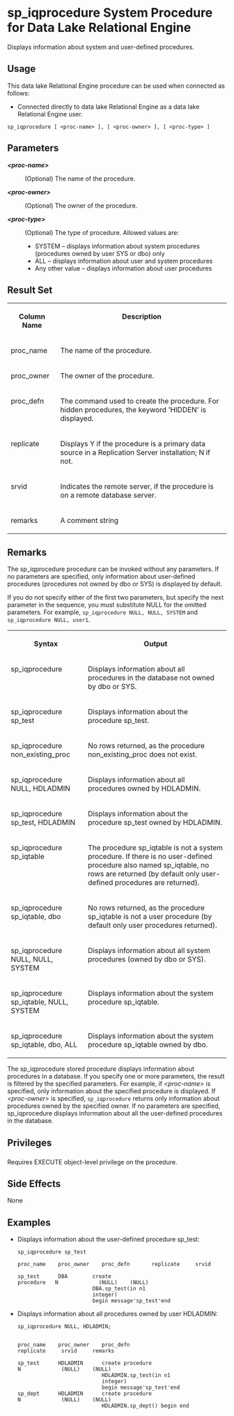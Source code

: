 <!-- loioa5b2408984f21015a45eae4a5eaef8e7 -->

# sp\_iqprocedure System Procedure for Data Lake Relational Engine

Displays information about system and user-defined procedures.



<a name="loioa5b2408984f21015a45eae4a5eaef8e7__section_p4t_vqn_14b"/>

## Usage

This data lake Relational Engine procedure can be used when connected as follows:

-   Connected directly to data lake Relational Engine as a data lake Relational Engine user.



```
sp_iqprocedure [ <proc-name> ], [ <proc-owner> ], [ <proc-type> ]
```



<a name="loioa5b2408984f21015a45eae4a5eaef8e7__sp_iqprocedure_parm1"/>

## Parameters


<dl>
<dt><b>

*<proc-name\>*

</b></dt>
<dd>

\(Optional\) The name of the procedure.



</dd><dt><b>

*<proc-owner\>*

</b></dt>
<dd>

\(Optional\) The owner of the procedure.



</dd><dt><b>

*<proc-type\>*

</b></dt>
<dd>

\(Optional\) The type of procedure. Allowed values are:

-   SYSTEM – displays information about system procedures \(procedures owned by user SYS or dbo\) only
-   ALL – displays information about user and system procedures
-   Any other value – displays information about user procedures



</dd>
</dl>



<a name="loioa5b2408984f21015a45eae4a5eaef8e7__sp_iqprocedure_returns1"/>

## Result Set


<table>
<tr>
<th valign="top">

Column Name

</th>
<th valign="top">

Description

</th>
</tr>
<tr>
<td valign="top">

proc\_name

</td>
<td valign="top">

The name of the procedure.

</td>
</tr>
<tr>
<td valign="top">

proc\_owner

</td>
<td valign="top">

The owner of the procedure.

</td>
</tr>
<tr>
<td valign="top">

proc\_defn

</td>
<td valign="top">

The command used to create the procedure. For hidden procedures, the keyword 'HIDDEN' is displayed.

</td>
</tr>
<tr>
<td valign="top">

replicate

</td>
<td valign="top">

Displays Y if the procedure is a primary data source in a Replication Server installation; N if not.

</td>
</tr>
<tr>
<td valign="top">

srvid

</td>
<td valign="top">

Indicates the remote server, if the procedure is on a remote database server.

</td>
</tr>
<tr>
<td valign="top">

remarks

</td>
<td valign="top">

A comment string

</td>
</tr>
</table>



<a name="loioa5b2408984f21015a45eae4a5eaef8e7__sp_iqprocedure_remarks1"/>

## Remarks

The sp\_iqprocedure procedure can be invoked without any parameters. If no parameters are specified, only information about user-defined procedures \(procedures not owned by dbo or SYS\) is displayed by default.

If you do not specify either of the first two parameters, but specify the next parameter in the sequence, you must substitute NULL for the omitted parameters. For example, `sp_iqprocedure NULL, NULL, SYSTEM` and `sp_iqprocedure NULL, user1`.


<table>
<tr>
<th valign="top">

Syntax

</th>
<th valign="top">

Output

</th>
</tr>
<tr>
<td valign="top">

sp\_iqprocedure

</td>
<td valign="top">

Displays information about all procedures in the database not owned by dbo or SYS.

</td>
</tr>
<tr>
<td valign="top">

sp\_iqprocedure sp\_test

</td>
<td valign="top">

Displays information about the procedure sp\_test.

</td>
</tr>
<tr>
<td valign="top">

sp\_iqprocedure non\_existing\_proc

</td>
<td valign="top">

No rows returned, as the procedure non\_existing\_proc does not exist.

</td>
</tr>
<tr>
<td valign="top">

sp\_iqprocedure NULL, HDLADMIN

</td>
<td valign="top">

Displays information about all procedures owned by HDLADMIN.

</td>
</tr>
<tr>
<td valign="top">

sp\_iqprocedure sp\_test, HDLADMIN

</td>
<td valign="top">

Displays information about the procedure sp\_test owned by HDLADMIN.

</td>
</tr>
<tr>
<td valign="top">

sp\_iqprocedure sp\_iqtable

</td>
<td valign="top">

The procedure sp\_iqtable is not a system procedure. If there is no user-defined procedure also named sp\_iqtable, no rows are returned \(by default only user-defined procedures are returned\).

</td>
</tr>
<tr>
<td valign="top">

sp\_iqprocedure sp\_iqtable, dbo

</td>
<td valign="top">

No rows returned, as the procedure sp\_iqtable is not a user procedure \(by default only user procedures returned\).

</td>
</tr>
<tr>
<td valign="top">

sp\_iqprocedure NULL, NULL, SYSTEM

</td>
<td valign="top">

Displays information about all system procedures \(owned by dbo or SYS\).

</td>
</tr>
<tr>
<td valign="top">

sp\_iqprocedure sp\_iqtable, NULL, SYSTEM

</td>
<td valign="top">

Displays information about the system procedure sp\_iqtable.

</td>
</tr>
<tr>
<td valign="top">

sp\_iqprocedure sp\_iqtable, dbo, ALL

</td>
<td valign="top">

Displays information about the system procedure sp\_iqtable owned by dbo.

</td>
</tr>
</table>

The sp\_iqprocedure stored procedure displays information about procedures in a database. If you specify one or more parameters, the result is filtered by the specified parameters. For example, if *<proc-name\>* is specified, only information about the specified procedure is displayed. If *<proc-owner\>* is specified, `sp_iqprocedure` returns only information about procedures owned by the specified owner. If no parameters are specified, sp\_iqprocedure displays information about all the user-defined procedures in the database.



<a name="loioa5b2408984f21015a45eae4a5eaef8e7__sp_iqprocedure_priv1"/>

## Privileges



### 

Requires EXECUTE object-level privilege on the procedure.



<a name="loioa5b2408984f21015a45eae4a5eaef8e7__sp_iqprocedure_sideeffects1"/>

## Side Effects

None



<a name="loioa5b2408984f21015a45eae4a5eaef8e7__sp_iqprocedure_examples1"/>

## Examples

-   Displays information about the user-defined procedure sp\_test:

    ```
    sp_iqprocedure sp_test
    ```

    ```
    proc_name    proc_owner    proc_defn       replicate     srvid     remarks
    
    sp_test      DBA        create procedure   N             (NULL)    (NULL)
                            DBA.sp_test(in n1
                            integer)
                            begin message'sp_test'end
    ```

-   Displays information about all procedures owned by user HDLADMIN:

    ```
    sp_iqprocedure NULL, HDLADMIN;
    ```

    ```
    
    proc_name    proc_owner    proc_defn                    replicate     srvid     remarks
    
    sp_test      HDLADMIN      create procedure             N             (NULL)    (NULL)
                               HDLADMIN.sp_test(in n1
                               integer)
                               begin message'sp_test'end
    sp_dept      HDLADMIN      create procedure             N             (NULL)    (NULL)
                               HDLADMIN.sp_dept() begin end
    ```


